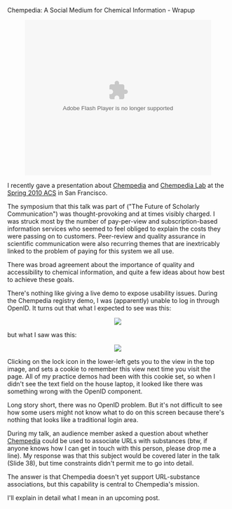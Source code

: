 Chempedia: A Social Medium for Chemical Information - Wrapup

<center><div style="width:425px" id="__ss_3552073"><object width="425" height="355"><param name="movie" value="http://static.slidesharecdn.com/swf/ssplayer2.swf?doc=chempediaacsspring2010-100325113051-phpapp02&stripped_title=chempedia-a-social-medium-for-chemical-information-3552073" /><param name="allowFullScreen" value="true"/><param name="allowScriptAccess" value="always"/><embed src="http://static.slidesharecdn.com/swf/ssplayer2.swf?doc=chempediaacsspring2010-100325113051-phpapp02&stripped_title=chempedia-a-social-medium-for-chemical-information-3552073" type="application/x-shockwave-flash" allowscriptaccess="always" allowfullscreen="true" width="425" height="355"></embed></object></div></center>

I recently gave a presentation about [Chempedia](http://chempedia.com) and [Chempedia Lab](http://lab.chempedia.com) at the [Spring 2010 ACS](http://portal.acs.org:80/portal/acs/corg/content?_nfpb=true&_pageLabel=PP_TRANSITIONMAIN&node_id=2060&use_sec=false&sec_url_var=region1&__uuid=009dddf8-3420-4e6d-812d-186e0c3f8343) in San Francisco.

The symposium that this talk was part of ("The Future of Scholarly Communication") was thought-provoking and at times visibly charged. I was struck most by the number of pay-per-view and subscription-based information services who seemed to feel obliged to explain the costs they were passing on to customers. Peer-review and quality assurance in scientific communication were also recurring themes that are inextricably linked to the problem of paying for this system we all use.

There was broad agreement about the importance of quality and accessibility to chemical information, and quite a few ideas about how best to achieve these goals.

There's nothing like giving a live demo to expose usability issues. During the Chempedia registry demo, I was (apparently) unable to log in through OpenID. It turns out that what I expected to see was this:

<center><img src="http://depth-first.s3.amazonaws.com/20100325/expected.png"></img></center>

but what I saw was this:

<center><img src="http://depth-first.s3.amazonaws.com/20100325/actual.png"></img></center>

Clicking on the lock icon in the lower-left gets you to the view in the top image, and sets a cookie to remember this view next time you visit the page. All of my practice demos had been with this cookie set, so when I didn't see the text field on the house laptop, it looked like there was something wrong with the OpenID component.

Long story short, there was no OpenID problem. But it's not difficult to see how some users might not know what to do on this screen because there's nothing that looks like a traditional login area.

During my talk, an audience member asked a question about whether [Chempedia](http://chempedia.com) could be used to associate URLs with substances (btw, if anyone knows how I can get in touch with this person, please drop me a line). My response was that this subject would be covered later in the talk (Slide 38), but time constraints didn't permit me to go into detail.

The answer is that Chempedia doesn't yet support URL-substance associations, but this capability is central to Chempedia's mission.

I'll explain in detail what I mean in an upcoming post.